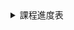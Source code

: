 

<details>
<summary>課程進度表</summary>
|週次或項目 Week or Items	| 中文授課內容 Chinese Course Content | 英文授課內容 English Course Content	| 分配節次 Assigned Classes	| 備註 Note |
|------------------------:|------------------------------------|------------------------------------|---------------------------|----------|
|第一週 | 教學課程說明：課程內容簡介、考試方式、評分標準、其他注意事項 | Teaching course description: Introduction to course content, examination methods, scoring standards, and other matters needing attention | | |
|第二週 |何謂智慧城市? | What is a smart city? | | |
|第三週 |智慧城市的應用範圍 | Smart city scope | | |
|第四週 |IOT物聯網 | Internet of Things | | |
|第五週 |智慧防災 | Smart disaster prevention | | | 
|第六週 |智慧交通 | Smart transportation | | |
|第七週 |智慧醫療 | Smart medical | | |
|第八週 |智慧農業 | Smart agriculture | | |
|第九週 |期中評量 |Mid-term evaluation | | |
|第十週 |智慧生活 |Smart life | | |
|第十一週 |智慧治理 |Smart governance | | |
|第十二週 |智慧教育 |Smart education | | |
|第十三週 |智慧安全 |Smart security | | | 
|第十四週 |智慧能源 |Smart energy | | |
|第十五週 |期末報告(分組)|Final report (grouping) | | |
|第十六週 |期末報告(分組) |Final report (grouping) | | |
|第十七週 |期末報告(分組) |Final report (grouping) | | |
|第十八週 |期末評量 |Final evaluation | | |  
</details>
